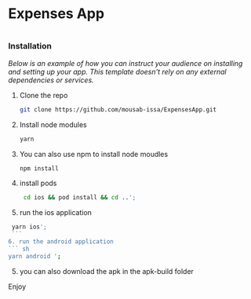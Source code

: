 <h1>Expenses App<h1 />
  
  ### Installation

_Below is an example of how you can instruct your audience on installing and setting up your app. This template doesn't rely on any external dependencies or services._

1. Clone the repo
    ```sh
   git clone https://github.com/mousab-issa/ExpensesApp.git
   ```
2. Install node modules
   ```sh
   yarn
   ```
3. You can also use npm to install node moudles 
   ```sh
   npm install
   ```
4. install pods 
   ```sh
    cd ios && pod install && cd ..';
   ```
 5. run the ios application  
   ```sh
    yarn ios';
    ```
 6. run the android application  
   ``` sh 
   yarn android ';
   ```
   
 5. you can also download the apk in the apk-build folder
  
  Enjoy
  
